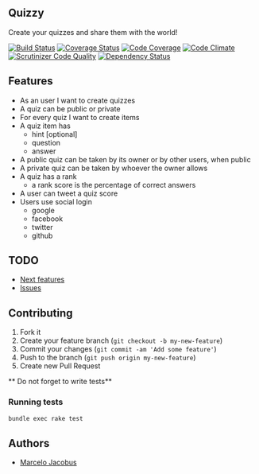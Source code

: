 Quizzy
----------------------

Create your quizzes and share them with the world!

[![Build Status](https://travis-ci.org/mjacobus/quizzy.svg)](https://travis-ci.org/mjacobus/quizzy)
[![Coverage Status](https://coveralls.io/repos/mjacobus/quizzy/badge.svg?branch=master&service=github)](https://coveralls.io/github/mjacobus/quizzy?branch=master)
[![Code Coverage](https://scrutinizer-ci.com/g/mjacobus/quizzy/badges/coverage.png?b=master)](https://scrutinizer-ci.com/g/mjacobus/quizzy/?branch=master)
[![Code Climate](https://codeclimate.com/github/mjacobus/quizzy/badges/gpa.svg)](https://codeclimate.com/github/mjacobus/quizzy)
[![Scrutinizer Code Quality](https://scrutinizer-ci.com/g/mjacobus/quizzy/badges/quality-score.png?b=master)](https://scrutinizer-ci.com/g/mjacobus/quizzy/?branch=master)
[![Dependency Status](https://gemnasium.com/mjacobus/quizzy.svg)](https://gemnasium.com/mjacobus/quizzy)

## Features

- As an user I want to create quizzes
- A quiz can be public or private
- For every quiz I want to create items
- A quiz item has
  - hint [optional]
  - question
  - answer
- A public quiz can be taken by its owner or by other users, when public
- A private quiz can be taken by whoever the owner allows
- A quiz has a rank
  - a rank score is the percentage of correct answers
- A user can tweet a quiz score
- Users use social login
  - google
  - facebook
  - twitter
  - github


## TODO
- [Next features](https://github.com/mjacobus/quizzy/issues?labels=enhancement&page=1&state=open)
- [Issues](https://github.com/mjacobus/quizzy/issues?state=open)

## Contributing

1. Fork it
2. Create your feature branch (`git checkout -b my-new-feature`)
3. Commit your changes (`git commit -am 'Add some feature'`)
4. Push to the branch (`git push origin my-new-feature`)
5. Create new Pull Request

** Do not forget to write tests**

### Running tests

```bash
bundle exec rake test
```

## Authors

- [Marcelo Jacobus](https://github.com/mjacobus)
